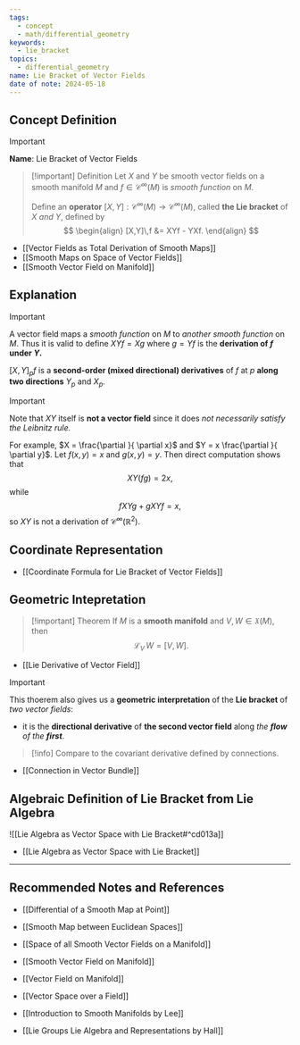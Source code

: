 ```yaml
---
tags:
  - concept
  - math/differential_geometry
keywords:
  - lie_bracket
topics:
  - differential_geometry
name: Lie Bracket of Vector Fields
date of note: 2024-05-18
---
```


## Concept Definition

>[!important]
>**Name**: Lie Bracket of Vector Fields


>[!important] Definition
>Let $X$ and $Y$ be smooth vector fields on a smooth manifold $M$ and $f \in \mathcal{C}^{\infty}(M)$ is *smooth function*  on $M$. 
>
>Define an **operator** $[X,Y] : \mathcal{C}^{\infty}(M) \rightarrow \mathcal{C}^{\infty}(M)$, called **the Lie bracket** of $X$ *and* $Y$, defined by
>$$
> \begin{align}
> [X,Y]\,f &= XYf - YXf. 
> \end{align}
>$$ 

- [[Vector Fields as Total Derivation of Smooth Maps]]
- [[Smooth Maps on Space of Vector Fields]]
- [[Smooth Vector Field on Manifold]]


## Explanation

>[!important]
>A vector field maps a *smooth function* on $M$ to *another smooth function* on $M$. Thus it is valid to define $XYf = Xg$ where $g= Yf$ is the **derivation of $f$ under $Y$.** 
>
>$[X, Y]_{p}f$ is a **second-order (mixed directional) derivatives** of $f$ at $p$ **along two directions** $Y_p$ and $X_p$.


>[!important]
>Note that $XY$ itself is **not a vector field** since it does *not necessarily satisfy the Leibnitz rule.* 
>
>For example, $X = \frac{\partial }{ \partial x}$ and $Y = x \frac{\partial }{ \partial y}$. Let $f(x, y) = x$ and $g(x, y) = y$. Then direct computation shows that $$XY(fg) = 2x,$$ while $$f XYg + g XYf  = x,$$ so $XY$ is not a derivation of $\mathcal{C}^{\infty}(\mathbb{R}^2)$.


## Coordinate Representation

- [[Coordinate Formula for Lie Bracket of Vector Fields]]


## Geometric Intepretation

>[!important] Theorem
>If $M$ is a **smooth manifold** and $V, W \in \mathfrak{X}(M)$, then $$\mathscr{L}_{V}\,W = [V, W].$$

- [[Lie Derivative of Vector Field]]

>[!important]
>This thoerem also gives us a **geometric interpretation** of the **Lie bracket** of *two vector fields*: 
>- it is the **directional derivative** of **the second vector field** along *the __flow__ of the __first__*. 

>[!info]
>Compare to the covariant derivative defined by connections. 

- [[Connection in Vector Bundle]]

## Algebraic Definition of Lie Bracket from Lie Algebra

![[Lie Algebra as Vector Space with Lie Bracket#^cd013a]]

- [[Lie Algebra as Vector Space with Lie Bracket]]




-----------
##  Recommended Notes and References


- [[Differential of a Smooth Map at Point]]
- [[Smooth Map between Euclidean Spaces]]
  
  
- [[Space of all Smooth Vector Fields on a Manifold]]
- [[Smooth Vector Field on Manifold]]
- [[Vector Field on Manifold]]


- [[Vector Space over a Field]]


- [[Introduction to Smooth Manifolds by Lee]]
- [[Lie Groups Lie Algebra and Representations by Hall]]